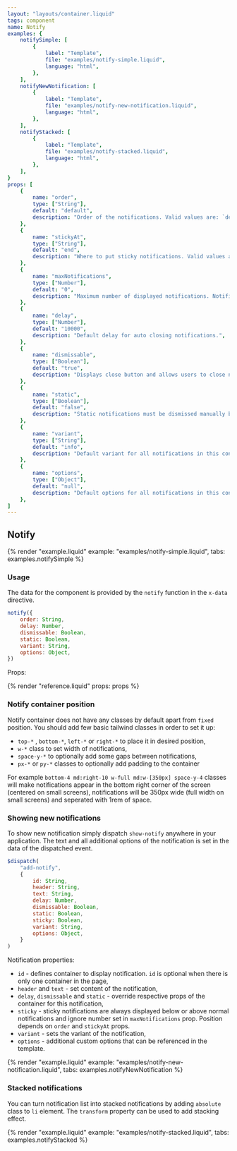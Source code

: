 ```yaml
---
layout: "layouts/container.liquid"
tags: component
name: Notify
examples: {
    notifySimple: [
        {
            label: "Template",
            file: "examples/notify-simple.liquid",
            language: "html",
        },
    ],
    notifyNewNotification: [
        {
            label: "Template",
            file: "examples/notify-new-notification.liquid",
            language: "html",
        },
    ],
    notifyStacked: [
        {
            label: "Template",
            file: "examples/notify-stacked.liquid",
            language: "html",
        },
    ],
}
props: [
    {
        name: "order",
        type: ["String"],
        default: "default",
        description: "Order of the notifications. Valid values are: `default` or `reversed`. This prop can be useful when setting container position with the `top-*` or `bottom-*` classes.",
    },
    {
        name: "stickyAt",
        type: ["String"],
        default: "end",
        description: "Where to put sticky notifications. Valid values are: `start` for the start of the notification array or `end` for the end for the notification array. This props can be useful when setting container position with the `top-*` or `bottom-*` classes.",
    },
    {
        name: "maxNotifications",
        type: ["Number"],
        default: "0",
        description: "Maximum number of displayed notifications. Notification above this number will be buffered.",
    },
    {
        name: "delay",
        type: ["Number"],
        default: "10000",
        description: "Default delay for auto closing notifications.",
    },
    {
        name: "dismissable",
        type: ["Boolean"],
        default: "true",
        description: "Displays close button and allows users to close notifications.",
    },
    {
        name: "static",
        type: ["Boolean"],
        default: "false",
        description: "Static notifications must be dismissed manually by the user.",
    },
    {
        name: "variant",
        type: ["String"],
        default: "info",
        description: "Default variant for all notifications in this container.",
    },
    {
        name: "options",
        type: ["Object"],
        default: "null",
        description: "Default options for all notifications in this container.",
    },
]
---
```

## Notify

{% render "example.liquid" example: "examples/notify-simple.liquid", tabs: examples.notifySimple %}

### Usage

The data for the component is provided by the `notify` function in the `x-data` directive.

```javascript
notify({
    order: String,
    delay: Number,
    dismissable: Boolean,
    static: Boolean,
    variant: String,
    options: Object,
})
```
Props:

{% render "reference.liquid" props: props %}

### Notify container position

Notify container does not have any classes by default apart from `fixed` position. You should add few basic tailwind classes in order to set it up:

- `top-*` , `bottom-*`, `left-*` or `right-*` to place it in desired position,
- `w-*` class to set width of notifications,
- `space-y-*` to optionally add some gaps between notifications,
- `px-*` or `py-*` classes to optionally add padding to the container

For example `bottom-4 md:right-10 w-full md:w-[350px] space-y-4` classes will make notifications appear in the bottom right corner of the screen (centered on small screens), notifications will be 350px wide (full width on small screens) and seperated with 1rem of space. 

### Showing new notifications

To show new notification simply dispatch `show-notify` anywhere in your application. The text and all additional options of the notification is set in the data of the dispatched event.

```javascript
$dispatch(
    "add-notify",
    {
        id: String,
        header: String,
        text: String,
        delay: Number,
        dismissable: Boolean,
        static: Boolean,
        sticky: Boolean,
        variant: String,
        options: Object,
    }
)
```
Notification properties:

- `id` - defines container to display notification. `id` is optional when there is only one container in the page,
- `header` and `text` - set content of the notification,
- `delay`, `dismissable` and `static` - override respective props of the container for this notification,
- `sticky` - sticky notifications are always displayed below or above normal notifications and ignore number set in `maxNotifications` prop. Position depends on `order` and `stickyAt` props.
- `variant` - sets the variant of the notification,
- `options` - additional custom options that can be referenced in the template.

{% render "example.liquid" example: "examples/notify-new-notification.liquid", tabs: examples.notifyNewNotification %}

### Stacked notifications

You can turn notification list into stacked notifications by adding `absolute` class to `li` element. The `transform` property can be used to add stacking effect.

{% render "example.liquid" example: "examples/notify-stacked.liquid", tabs: examples.notifyStacked %}
